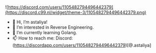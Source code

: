 
![https://discord.com/users/1105482794496442379](https://discord.c99.nl/widget/theme-3/1105482794496442379.png)

- 👋 Hi, I’m astaliya!
- 👀 I’m interested in Reverse Engineering.
- 🌱 I’m currently learning Golang.
- 📫 How to reach me: Discord: (https://discordapp.com/users/1105482794496442379)[@.astaliya]
